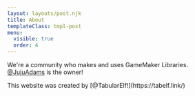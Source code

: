 ```yaml
---
layout: layouts/post.njk
title: About
templateClass: tmpl-post
menu:
  visible: true
  order: 4
---
```


We're a community who makes and uses GameMaker Libraries. [@JujuAdams](https://github.com/jujuadams) is the owner! 
<p>This website was created by [@TabularElf!](https://tabelf.link/)
